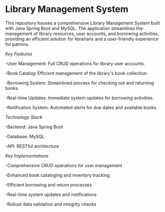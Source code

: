 # Library Management System

This repository houses a comprehensive Library Management System built with Java Spring Boot and MySQL. The application streamlines the management of library resources, user accounts, and borrowing activities, providing an efficient solution for librarians and a user-friendly experience for patrons.


*Key Features*

-User Management: Full CRUD operations for library user accounts.

-Book Catalog: Efficient management of the library's book collection.

-Borrowing System: Streamlined process for checking out and returning books.

-Real-time Updates: Immediate system updates for borrowing activities.

-Notification System: Automated alerts for due dates and available books.


*Technology Stack*

-Backend: Java Spring Boot

-Database: MySQL

-API: RESTful architecture


*Key Implementations*

-Comprehensive CRUD operations for user management

-Enhanced book cataloging and inventory tracking

-Efficient borrowing and return processes

-Real-time system updates and notifications

-Robust data validation and integrity checks
